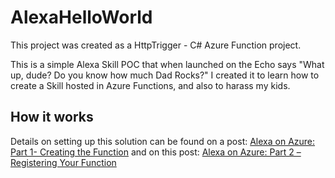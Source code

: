 # AlexaHelloWorld
This project was created as a HttpTrigger - C<span>#</span> Azure Function project.

This is a simple Alexa Skill POC that when launched on the Echo says "What up, dude? Do you know how much Dad Rocks?" 
I created it to learn how to create a Skill hosted in Azure Functions, and also to harass my kids.


## How it works
Details on setting up this solution can be found on a post: [Alexa on Azure: Part 1- Creating the Function](http://intranoggin.com/Blog/February-2017/Alexa-on-Azure-Part-1-Creating-the-Function.aspx "Alexa on Azure: Part 1- Creating the Function") and on this post: [Alexa on Azure: Part 2 – Registering Your Function](http://intranoggin.com/Blog/February-2017/Alexa-on-Azure-Part-2–Registering-Your-Function.aspx "Alexa on Azure: Part 2 – Registering Your Function")
